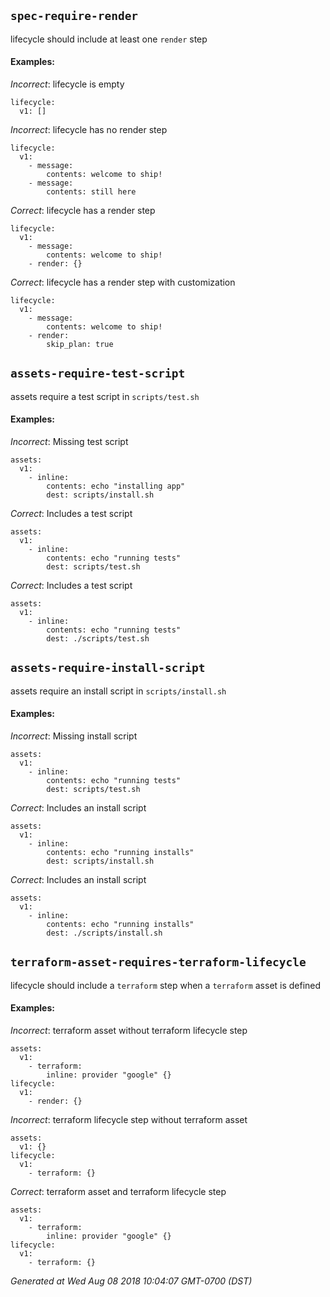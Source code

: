 
## `spec-require-render`

lifecycle should include at least one `render` step





#### Examples:

*Incorrect*: lifecycle is empty

```yaml---
lifecycle:
  v1: []

```


*Incorrect*: lifecycle has no render step

```yaml---
lifecycle:
  v1:
    - message:
        contents: welcome to ship!
    - message:
        contents: still here

```



*Correct*: lifecycle has a render step

```yaml---
lifecycle:
  v1:
    - message:
        contents: welcome to ship!
    - render: {}

```


*Correct*: lifecycle has a render step with customization

```yaml---
lifecycle:
  v1:
    - message:
        contents: welcome to ship!
    - render:
        skip_plan: true

```


    

## `assets-require-test-script`

assets require a test script in `scripts/test.sh`





#### Examples:

*Incorrect*: Missing test script

```yaml---
assets:
  v1:
    - inline:
        contents: echo "installing app"
        dest: scripts/install.sh

```



*Correct*: Includes a test script

```yaml---
assets:
  v1:
    - inline:
        contents: echo "running tests"
        dest: scripts/test.sh

```


*Correct*: Includes a test script

```yaml---
assets:
  v1:
    - inline:
        contents: echo "running tests"
        dest: ./scripts/test.sh

```


    

## `assets-require-install-script`

assets require an install script in `scripts/install.sh`





#### Examples:

*Incorrect*: Missing install script

```yaml---
assets:
  v1:
    - inline:
        contents: echo "running tests"
        dest: scripts/test.sh

```



*Correct*: Includes an install script

```yaml---
assets:
  v1:
    - inline:
        contents: echo "running installs"
        dest: scripts/install.sh

```


*Correct*: Includes an install script

```yaml---
assets:
  v1:
    - inline:
        contents: echo "running installs"
        dest: ./scripts/install.sh

```


    

## `terraform-asset-requires-terraform-lifecycle`

lifecycle should include a `terraform` step when a `terraform` asset is defined





#### Examples:

*Incorrect*: terraform asset without terraform lifecycle step

```yaml---
assets:
  v1:
    - terraform:
        inline: provider "google" {}
lifecycle:
  v1:
    - render: {}

```


*Incorrect*: terraform lifecycle step without terraform asset

```yaml---
assets:
  v1: {}
lifecycle:
  v1:
    - terraform: {}

```



*Correct*: terraform asset and terraform lifecycle step

```yaml---
assets:
  v1:
    - terraform:
        inline: provider "google" {}
lifecycle:
  v1:
    - terraform: {}

```


    



*Generated at Wed Aug 08 2018 10:04:07 GMT-0700 (DST)*

